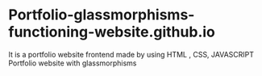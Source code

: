 # Portfolio-glassmorphisms-functioning-website.github.io
It  is  a  portfolio website  frontend  made  by  using  HTML , CSS, JAVASCRIPT
<br>
Portfolio website  with glassmorphisms
